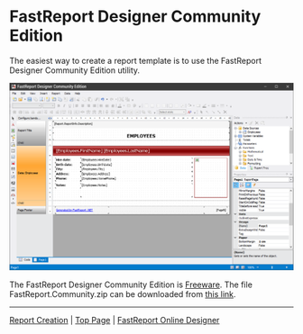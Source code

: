 # FastReport Designer Community Edition

The easiest way to create a report template is to use the FastReport Designer Community Edition utility.

![FastReport Designer Community Edition](images/FastReportDesignerCE.png)

The FastReport Designer Community Edition is [Freeware](https://en.wikipedia.org/wiki/Freeware). The file FastReport.Community.zip can be downloaded from [this link](https://github.com/FastReports/FastReport/releases/latest). 

---

[Report Creation](ReportCreation.md) | [Top Page](README.md) | [FastReport Online Designer](FastReportOnlineDesigner.md)